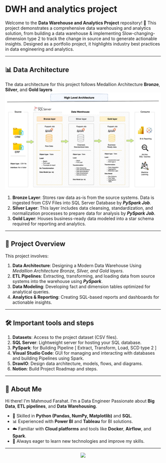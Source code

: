 # DWH and analytics project

Welcome to the **Data Warehouse and Analytics Project** repository! 🚀
This project demonstrates a comprehensive data warehousing and analytics solution, from building a data warehouse & implementing Slow-changing-dimension type 2 to track the change in source and to generate actionable insights. Designed as a portfolio project, it highlights industry best practices in data engineering and analytics.

---
## 📊 Data Architecture
The data architecture for this project follows Medallion Architecture **Bronze**, **Silver**, and **Gold layers**
![Alt Text](docs/Data_Architecture.png)


1. **Bronze Layer**: Stores raw data as-is from the source systems. Data is ingested from CSV Files into SQL Server Database by ***PySpark Job***.
2. **Silver Layer**: This layer includes data cleansing, standardization, and normalization processes to prepare data for analysis by ***PySpark Job***.
3. **Gold Layer**: Houses business-ready data modeled into a star schema required for reporting and analytics.

---
## **📖 Project Overview**
This project involves:

1. **Data Architecture**: Designing a Modern Data Warehouse Using _Medallion Architecture Bronze, Silver, and Gold layers_.
2. **ETL Pipelines**: Extracting, transforming, and loading data from source systems into the warehouse using ***PySpark***.
3. **Data Modeling**: Developing fact and dimension tables optimized for analytical queries.
4. **Analytics & Reporting**: Creating SQL-based reports and dashboards for actionable insights.

---
## 🛠️ **Important tools and steps**
1. **Datasets**: Access to the project dataset (CSV files).
2. **SQL Server**: Lightweight server for hosting your SQL database.
3. **PySpark**: for Building Pipeline [ Extract, Transform, Load, SCD type 2 ]
3. **Visual Studio Code**: GUI for managing and interacting with databases and building Pipelines using Spark.
4. **DrawIO**: Design data architecture, models, flows, and diagrams.
5. **Notion**: Build Project Roadmap and steps.

---
## 🌟 About Me
Hi there! I'm Mahmoud Farahat. I’m a Data Engineer Passionate about **Big Data**, **ETL pipelines**, and **Data Warehousing**.  
- 🐍 Skilled in **Python (Pandas, NumPy, Matplotlib)** and **SQL**.  
- 📊 Experienced with **Power BI** and **Tableau** for BI solutions.  
- ☁️ Familiar with **Cloud platforms** and tools like **Docker**, **Airflow**, and **Spark**.  
- 🚀 Always eager to learn new technologies and improve my skills.
  
---

<p align="center">
  <a href="https://git.io/typing-svg">
    <img src="https://readme-typing-svg.herokuapp.com?size=25&color=00C2FF&speed=100&pause=1500&lines=Thank+You👋, alt="Typing SVG" />
  </a>
</p>

